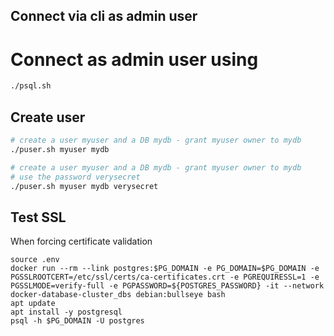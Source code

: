 ## Connect via cli as admin user

# Connect as admin user using

```bash
./psql.sh
```

## Create user

```bash
# create a user myuser and a DB mydb - grant myuser owner to mydb
./puser.sh myuser mydb
```

```bash
# create a user myuser and a DB mydb - grant myuser owner to mydb
# use the password verysecret
./puser.sh myuser mydb verysecret
```

## Test SSL

When forcing certificate validation

```
source .env
docker run --rm --link postgres:$PG_DOMAIN -e PG_DOMAIN=$PG_DOMAIN -e PGSSLROOTCERT=/etc/ssl/certs/ca-certificates.crt -e PGREQUIRESSL=1 -e PGSSLMODE=verify-full -e PGPASSWORD=${POSTGRES_PASSWORD} -it --network docker-database-cluster_dbs debian:bullseye bash
apt update
apt install -y postgresql
psql -h $PG_DOMAIN -U postgres
```
